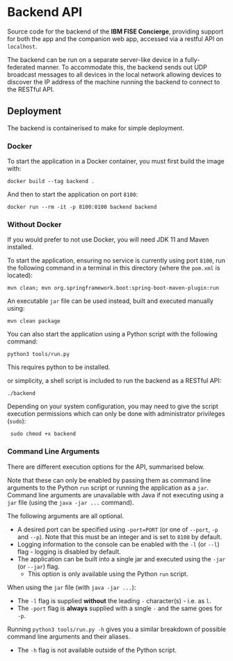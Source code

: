 # Backend API

Source code for the backend of the **IBM FISE Concierge**, providing support for both the app and the companion web app,
accessed via a restful API on `localhost`.

The backend can be run on a separate server-like device in a fully-federated manner. To accommodate this, the backend
sends out UDP broadcast messages to all devices in the local network allowing devices to discover the IP address of the
machine running the backend to connect to the RESTful API.

## Deployment

The backend is containerised to make for simple deployment.

### Docker
To start the application in a Docker container, you must first build the image with:

    docker build --tag backend .

And then to start the application on port `8100`:

    docker run --rm -it -p 8100:8100 backend backend

### Without Docker

If you would prefer to not use Docker, you will need JDK 11 and Maven installed.

To start the application, ensuring no service is currently using port `8100`, run the following command in a terminal in
this directory (where the `pom.xml` is located):

    mvn clean; mvn org.springframework.boot:spring-boot-maven-plugin:run

An executable `jar` file can be used instead, built and executed manually using:

    mvn clean package

You can also start the application using a Python script with the following command:

    python3 tools/run.py
    
This requires python to be installed.

or simplicity, a shell script is included to run the backend as a RESTful API:

    ./backend

Depending on your system configuration, you may need to give the script execution permissions which can only be done with administrator privileges (`sudo`):

     sudo chmod +x backend


### Command Line Arguments

There are different execution options for the API, summarised below.

Note that these can only be enabled by passing them as command line arguments to the Python `run` script or running the
application as a `jar`. Command line arguments are unavailable with Java if not executing using a `jar` file (using
the `java -jar ...` command).

The following arguments are all optional.

- A desired port can be specified using `-port=PORT` (or one of `--port`, `-p` and `--p`). Note that this must be an
  integer and is set to `8100` by default.
- Logging information to the console can be enabled with the `-l` (or `--l`) flag - logging is disabled by default.
- The application can be built into a single jar and executed using the `-jar` (or `--jar`) flag.
    - This option is only available using the Python `run` script.

When using the `jar` file (with `java -jar ...`):

- The `-l` flag is supplied **without** the leading `-` character(s) - i.e. as `l`.
- The `-port` flag is **always** supplied with a single `-` and the same goes for `-p`.

Running `python3 tools/run.py -h` gives you a similar breakdown of possible command line arguments and their aliases.

- The `-h` flag is not available outside of the Python script.

